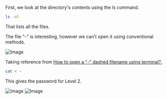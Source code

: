 First, we look at the directory's contents using the ls command.

```bash 
ls -al
```
That lists all the files. 

The file "-" is interesting, however we can't open it using conventional methods.

![Image](https://github.com/user-attachments/assets/22edad62-2fce-4375-a013-6d710938f0ed)

Taking reference from [How to open a "-" dashed filename using terminal?](https://stackoverflow.com/questions/42187323/how-to-open-a-dashed-filename-using-terminal),

```bash
cat < - 
```
This gives the password for Level 2.

![Image](https://github.com/user-attachments/assets/1773a286-ea23-4072-9fac-a5ab9fe4cc36)
![Image](https://github.com/user-attachments/assets/ef73574b-c2bf-4291-a86e-b3a673604b1b)
